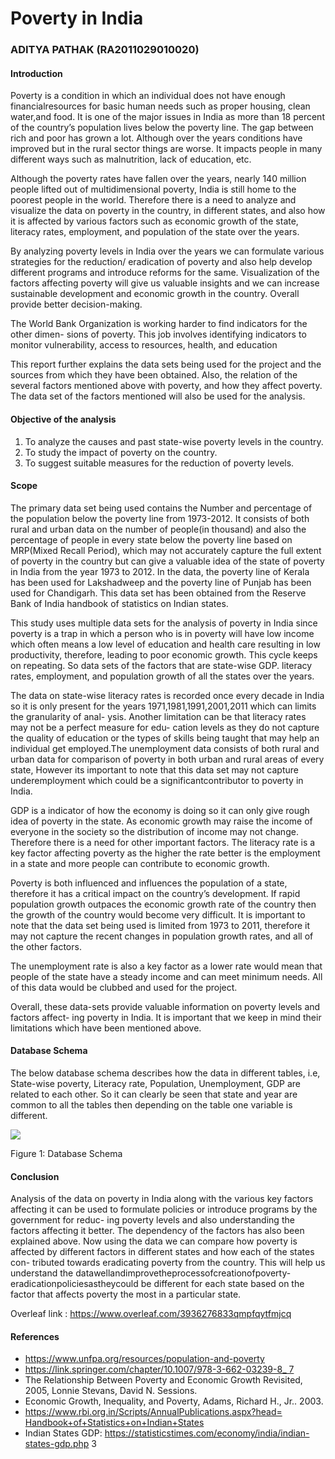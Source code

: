 # Poverty in India

### ADITYA PATHAK (RA2011029010020)

#### Introduction

Poverty is a condition in which an individual does not have enough financialresources for basic human needs such as proper housing, clean water,and food. It is one of the major issues in India as more than 18 percent of the country’s population lives below the poverty line. The gap between rich and poor has grown a lot. Although over the years conditions have improved but in the rural sector things are worse. It impacts people in many different ways such as malnutrition, lack of education, etc.

Although the poverty rates have fallen over the years, nearly 140 million people lifted out of multidimensional poverty, India is still home to the poorest people in the world. Therefore there is a need to analyze and visualize the data on poverty in the country, in different states, and also how it is affected by various factors such as economic growth of the state, literacy rates, employment, and population of the state over the years.

By analyzing poverty levels in India over the years we can formulate various strategies for the reduction/ eradication of poverty and also help develop different programs and introduce reforms for the same. Visualization of the factors affecting poverty will give us valuable insights and we can increase sustainable development and economic growth in the country. Overall provide better decision-making.

The World Bank Organization is working harder to find indicators for the other dimen- sions of poverty. This job involves identifying indicators to monitor vulnerability, access to resources, health, and education

This report further explains the data sets being used for the project and the sources from which they have been obtained. Also, the relation of the several factors mentioned above with poverty, and how they affect poverty. The data set of the factors mentioned will also be used for the analysis.

#### Objective of the analysis

1. To analyze the causes and past state-wise poverty levels in the country.
1. To study the impact of poverty on the country.
1. To suggest suitable measures for the reduction of poverty levels.

#### Scope

The primary data set being used contains the Number and percentage of the population below the poverty line from 1973-2012. It consists of both rural and urban data on the number of people(in thousand) and also the percentage of people in every state below the poverty line based on MRP(Mixed Recall Period), which may not accurately capture the full extent of poverty in the country but can give a valuable idea of the state of poverty in India from the year 1973 to 2012. In the data, the poverty line of Kerala has been used for Lakshadweep and the poverty line of Punjab has been used for Chandigarh. This data set has been obtained from the Reserve Bank of India handbook of statistics on Indian states.

This study uses multiple data sets for the analysis of poverty in India since poverty is a trap in which a person who is in poverty will have low income which often means a low level of education and health care resulting in low productivity, therefore, leading to poor economic growth. This cycle keeps on repeating. So data sets of the factors that are state-wise GDP. literacy rates, employment, and population growth of all the states over the years.

The data on state-wise literacy rates is recorded once every decade in India so it is only present for the years 1971,1981,1991,2001,2011 which can limits the granularity of anal- ysis. Another limitation can be that literacy rates may not be a perfect measure for edu- cation levels as they do not capture the quality of education or the types of skills being taught that may help an individual get employed.The unemployment data consists of both rural and urban data for comparison of poverty in both urban and rural areas of every state, However its important to note that this data set may not capture underemployment which could be a significantcontributor to poverty in India.

GDP is a indicator of how the economy is doing so it can only give rough idea of poverty in the state. As economic growth may raise the income of everyone in the society so the distribution of income may not change. Therefore there is a need for other important factors. The literacy rate is a key factor affecting poverty as the higher the rate better is the employment in a state and more people can contribute to economic growth.

Poverty is both influenced and influences the population of a state, therefore it has a critical impact on the country’s development. If rapid population growth outpaces the economic growth rate of the country then the growth of the country would become very difficult. It is important to note that the data set being used is limited from 1973 to 2011, therefore it may not capture the recent changes in population growth rates, and all of the other factors.

The unemployment rate is also a key factor as a lower rate would mean that people of the state have a steady income and can meet minimum needs. All of this data would be clubbed and used for the project.

Overall, these data-sets provide valuable information on poverty levels and factors affect- ing poverty in India. It is important that we keep in mind their limitations which have been mentioned above.

#### Database Schema

The below database schema describes how the data in different tables, i.e, State-wise poverty, Literacy rate, Population, Unemployment, GDP are related to each other. So it can clearly be seen that state and year are common to all the tables then depending on the table one variable is different.

![](Aspose.Words.00684740-56c6-4bd8-9281-c6a097646c5a.001.png)

Figure 1: Database Schema

#### Conclusion

Analysis of the data on poverty in India along with the various key factors affecting it can be used to formulate policies or introduce programs by the government for reduc- ing poverty levels and also understanding the factors affecting it better. The dependency of the factors has also been explained above. Now using the data we can compare how poverty is affected by different factors in different states and how each of the states con- tributed towards eradicating poverty from the country. This will help us understand the datawellandimprovetheprocessofcreationofpoverty-eradicationpoliciesastheycould be different for each state based on the factor that affects poverty the most in a particular state.

Overleaf link : https://www.overleaf.com/3936276833qmpfqytfmjcq 

#### References

- <https://www.unfpa.org/resources/population-and-poverty>
- [https://link.springer.com/chapter/10.1007/978-3-662-03239-8_ 7](https://link.springer.com/chapter/10.1007/978-3-662-03239-8_7)
- The Relationship Between Poverty and Economic Growth Revisited, 2005, Lonnie Stevans, David N. Sessions.
- Economic Growth, Inequality, and Poverty, Adams, Richard H., Jr.. 2003.
- [https://www.rbi.org.in/Scripts/AnnualPublications.aspx?head= Handbook+of+Statistics+on+Indian+States](https://www.rbi.org.in/Scripts/AnnualPublications.aspx?head=Handbook+of+Statistics+on+Indian+States)
- Indian States GDP: https://statisticstimes.com/economy/india/indian-states-gdp.php
3
